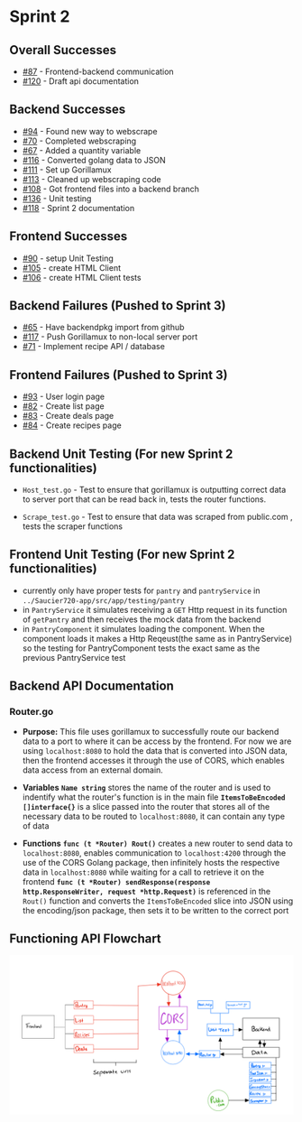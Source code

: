 # Sprint 2

## Overall Successes 
- [#87](https://github.com/TylerMetz/Saucier720/issues/87) - Frontend-backend communication
- [#120](https://github.com/TylerMetz/Saucier720/issues/120) - Draft api documentation 

## Backend Successes
- [#94](https://github.com/TylerMetz/Saucier720/issues/94) - Found new way to webscrape 
- [#70](https://github.com/TylerMetz/Saucier720/issues/70) - Completed webscraping
- [#67](https://github.com/TylerMetz/Saucier720/issues/67) - Added a quantity variable 
- [#116](https://github.com/TylerMetz/Saucier720/issues/116) - Converted golang data to JSON
- [#111](https://github.com/TylerMetz/Saucier720/issues/111) - Set up Gorillamux 
- [#113](https://github.com/TylerMetz/Saucier720/issues/113) - Cleaned up webscraping code
- [#108](https://github.com/TylerMetz/Saucier720/issues/108) - Got frontend files into a backend branch 
- [#136](https://github.com/TylerMetz/Saucier720/issues/136) - Unit testing 
- [#118](https://github.com/TylerMetz/Saucier720/issues/118) - Sprint 2 documentation 

## Frontend Successes
- [#90](https://github.com/TylerMetz/Saucier720/issues/90) - setup Unit Testing
- [#105](https://github.com/TylerMetz/Saucier720/issues/105) - create HTML Client
- [#106](https://github.com/TylerMetz/Saucier720/issues/106) - create HTML Client tests

## Backend Failures (Pushed to Sprint 3)
- [#65](https://github.com/TylerMetz/Saucier720/issues/65) - Have backendpkg import from github
- [#117](https://github.com/TylerMetz/Saucier720/issues/117) - Push Gorillamux to non-local server port
- [#71](https://github.com/TylerMetz/Saucier720/issues/71) - Implement recipe API / database 

## Frontend Failures (Pushed to Sprint 3)
- [#93](https://github.com/TylerMetz/Saucier720/issues/93) - User login page
- [#82](https://github.com/TylerMetz/Saucier720/issues/82) - Create list page
- [#83](https://github.com/TylerMetz/Saucier720/issues/83) - Create deals page
- [#84](https://github.com/TylerMetz/Saucier720/issues/84) - Create recipes page



## Backend Unit Testing (For new Sprint 2 functionalities)
- `Host_test.go` - Test to ensure that gorillamux is outputting correct data to server port that can be read back in, tests the router functions. 

- `Scrape_test.go` - Test to ensure that data was scraped from public.com , tests the scraper functions 

## Frontend Unit Testing (For new Sprint 2 functionalities)
- currently only have proper tests for `pantry` and `pantryService` in `../Saucier720-app/src/app/testing/pantry`
- in `PantryService` it simulates receiving a `GET` Http request in its function of `getPantry` and then receives the mock data from the backend
- in `PantryComponent` it simulates loading the component. When the component loads it makes a Http Reqeust(the same as in PantryService) so the testing for PantryComponent tests the exact same as the previous PantryService test

## Backend API Documentation 
### Router.go
- **Purpose:** This file uses gorillamux to successfully route our backend data to a port to where it can be access by the frontend. For now we are using `localhost:8080` to hold the data that is converted into JSON data, then the frontend accesses it through the use of CORS, which enables data access from an external domain.

- **Variables**
  **`Name string`** stores the name of the router and is used to indentify what the router's function is in the main file
  **`ItemsToBeEncoded []interface{}`** is a slice passed into the router that stores all of the necessary data to be routed to `localhost:8080`, it can contain any type of data

- **Functions**
  **`func (t *Router) Rout()`** creates a new router to send data to `localhost:8080`, enables communication to `localhost:4200` through the use of the CORS Golang package, then infinitely hosts the respective data in `localhost:8080` while waiting for a call to retrieve it on the frontend
  **`func (t *Router) sendResponse(response http.ResponseWriter, request *http.Request)`** is referenced in the `Rout()` function and converts the `ItemsToBeEncoded` slice into JSON using the encoding/json package, then sets it to be written to the correct port

## Functioning API Flowchart
![Flowchart Image](../Other/Images/Saucier720Api.png)
